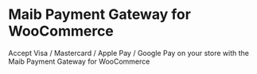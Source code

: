 #  Maib Payment Gateway for WooCommerce
Accept Visa / Mastercard / Apple Pay / Google Pay on your store with the Maib Payment Gateway for WooCommerce
